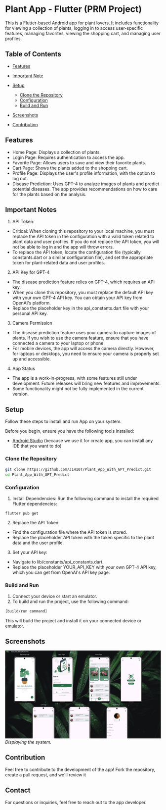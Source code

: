 # Plant App - Flutter (PRM Project)
This is a Flutter-based Android app for plant lovers. It includes functionality for viewing a collection of plants, logging in to access user-specific features, managing favorites, viewing the shopping cart, and managing user profiles.

## Table of Contents

- [Features](#features)
- [Important Note](#important-notes)

- [Setup](#setup)
  - [Clone the Repository](#clone-the-repository)
  - [Configuration](#configuration)
  - [Build and Run](#build-and-run)
- [Screenshots](#screenshots)
- [Contribution](#contribution)

## Features
- Home Page: Displays a collection of plants.
- Login Page: Requires authentication to access the app.
- Favorite Page: Allows users to save and view their favorite plants.
- Cart Page: Shows the plants added to the shopping cart.
- Profile Page: Displays the user's profile information, with the option to log out.
- Disease Prediction: Uses GPT-4 to analyze images of plants and predict potential diseases. The app provides recommendations on how to care for the plants based on the analysis.

## Important Notes
1. API Token:
- Critical: When cloning this repository to your local machine, you must replace the API token in the configuration with a valid token related to plant data and user profiles. If you do not replace the API token, you will not be able to log in and the app will throw errors.
- To replace the API token, locate the configuration file (typically constants.dart or a similar configuration file), and set the appropriate token for plant-related data and user profiles.
2. API Key for GPT-4
- The disease prediction feature relies on GPT-4, which requires an API key.
- When you clone this repository, you must replace the default API key with your own GPT-4 API key. You can obtain your API key from OpenAI's platform.
- Replace the placeholder key in the api_constants.dart file with your personal API key.
3. Camera Permission
- The disease prediction feature uses your camera to capture images of plants. If you wish to use the camera feature, ensure that you have connected a camera to your laptop or phone.
- For mobile devices, the app will access the camera directly. However, for laptops or desktops, you need to ensure your camera is properly set up and accessible.
4. App Status
- The app is a work-in-progress, with some features still under development. Future releases will bring new features and improvements.
- Some functionality might not be fully implemented in the current version.

## Setup
Follow these steps to install and run App on your system.

Before you begin, ensure you have the following tools installed:
- [Android Studio](https://developer.android.com/studio?hl=vi) (because we use it for create app, you can install any IDE that you want to do)

### Clone the Repository
```sh
git clone https://github.com/J1410T/Plant_App_With_GPT_Predict.git
cd Plant_App_With_GPT_Predict
```
### Configuration
1. Install Dependencies: Run the following command to install the required Flutter dependencies:
```sh
flutter pub get
```
2. Replace the API Token:

- Find the configuration file where the API token is stored.
- Replace the placeholder API token with the token specific to the plant data and the user profile.

3. Set your API key:

- Navigate to lib/constants/api_constants.dart.
- Replace the placeholder YOUR_API_KEY with your own GPT-4 API key, which you can get from OpenAI's API key page.

### Build and Run
1. Connect your device or start an emulator.
2. To build and run the project, use the following command:
```sh
[build/run command]
```
This will build the project and install it on your connected device or emulator.

## Screenshots

![All Page in System](assets/screenshots/all_pages.jpg)
*Displaying the system.*



## Contribution 
Feel free to contribute to the development of the app! Fork the repository, create a pull request, and we'll review it

## Contact
For questions or inquiries, feel free to reach out to the app developer.
